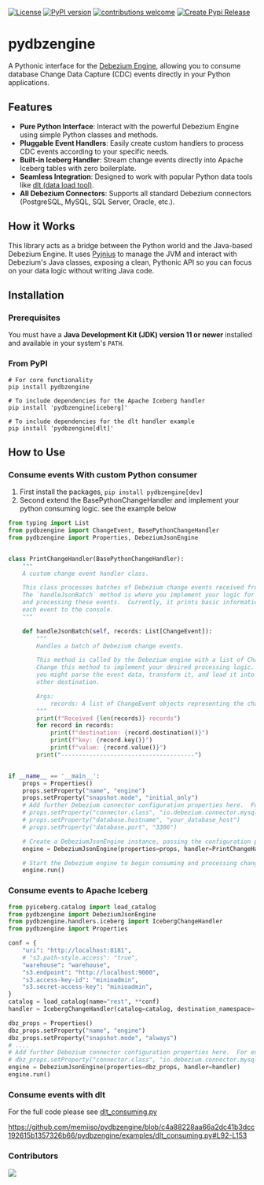 [![License](http://img.shields.io/:license-apache%202.0-brightgreen.svg)](http://www.apache.org/licenses/LICENSE-2.0.html)
[![PyPI version](https://badge.fury.io/py/pydbzengine.svg)](https://badge.fury.io/py/pydbzengine)
[![contributions welcome](https://img.shields.io/badge/contributions-welcome-brightgreen.svg?style=flat)](https://github.com/memiiso/pydbzengine/graphs/contributors)
[![Create Pypi Release](https://github.com/memiiso/pydbzengine/actions/workflows/release.yml/badge.svg)](https://github.com/memiiso/pydbzengine/actions/workflows/release.yml)

# pydbzengine

A Pythonic interface for the [Debezium Engine](https://debezium.io/documentation/reference/stable/development/engine.html), allowing you to consume database Change Data Capture (CDC) events directly in your Python applications.

## Features

*   **Pure Python Interface**: Interact with the powerful Debezium Engine using simple Python classes and methods.
*   **Pluggable Event Handlers**: Easily create custom handlers to process CDC events according to your specific needs.
*   **Built-in Iceberg Handler**: Stream change events directly into Apache Iceberg tables with zero boilerplate.
*   **Seamless Integration**: Designed to work with popular Python data tools like [dlt (data load tool)](https://dlthub.com/).
*   **All Debezium Connectors**: Supports all standard Debezium connectors (PostgreSQL, MySQL, SQL Server, Oracle, etc.).

## How it Works

This library acts as a bridge between the Python world and the Java-based Debezium Engine. It uses [Pyjnius](https://pyjnius.readthedocs.io/en/latest/) to manage the JVM and interact with Debezium's Java classes, exposing a clean, Pythonic API so you can focus on your data logic without writing Java code.

## Installation

### Prerequisites
You must have a **Java Development Kit (JDK) version 11 or newer** installed and available in your system's `PATH`.

### From PyPI

```shell
# For core functionality
pip install pydbzengine

# To include dependencies for the Apache Iceberg handler
pip install 'pydbzengine[iceberg]'

# To include dependencies for the dlt handler example
pip install 'pydbzengine[dlt]'
```

## How to Use

### Consume events With custom Python consumer

1. First install the packages, `pip install pydbzengine[dev]`
3. Second extend the BasePythonChangeHandler and implement your python consuming logic. see the example below

```python
from typing import List
from pydbzengine import ChangeEvent, BasePythonChangeHandler
from pydbzengine import Properties, DebeziumJsonEngine


class PrintChangeHandler(BasePythonChangeHandler):
    """
    A custom change event handler class.

    This class processes batches of Debezium change events received from the engine.
    The `handleJsonBatch` method is where you implement your logic for consuming
    and processing these events.  Currently, it prints basic information about
    each event to the console.
    """

    def handleJsonBatch(self, records: List[ChangeEvent]):
        """
        Handles a batch of Debezium change events.

        This method is called by the Debezium engine with a list of ChangeEvent objects.
        Change this method to implement your desired processing logic.  For example,
        you might parse the event data, transform it, and load it into a database or
        other destination.

        Args:
            records: A list of ChangeEvent objects representing the changes captured by Debezium.
        """
        print(f"Received {len(records)} records")
        for record in records:
            print(f"destination: {record.destination()}")
            print(f"key: {record.key()}")
            print(f"value: {record.value()}")
        print("--------------------------------------")


if __name__ == '__main__':
    props = Properties()
    props.setProperty("name", "engine")
    props.setProperty("snapshot.mode", "initial_only")
    # Add further Debezium connector configuration properties here.  For example:
    # props.setProperty("connector.class", "io.debezium.connector.mysql.MySqlConnector")
    # props.setProperty("database.hostname", "your_database_host")
    # props.setProperty("database.port", "3306")

    # Create a DebeziumJsonEngine instance, passing the configuration properties and the custom change event handler.
    engine = DebeziumJsonEngine(properties=props, handler=PrintChangeHandler())

    # Start the Debezium engine to begin consuming and processing change events.
    engine.run()

```
### Consume events to Apache Iceberg

```python
from pyiceberg.catalog import load_catalog
from pydbzengine import DebeziumJsonEngine
from pydbzengine.handlers.iceberg import IcebergChangeHandler
from pydbzengine import Properties

conf = {
    "uri": "http://localhost:8181",
    # "s3.path-style.access": "true",
    "warehouse": "warehouse",
    "s3.endpoint": "http://localhost:9000",
    "s3.access-key-id": "minioadmin",
    "s3.secret-access-key": "minioadmin",
}
catalog = load_catalog(name="rest", **conf)
handler = IcebergChangeHandler(catalog=catalog, destination_namespace=("iceberg", "debezium_cdc_data",))

dbz_props = Properties()
dbz_props.setProperty("name", "engine")
dbz_props.setProperty("snapshot.mode", "always")
# ....
# Add further Debezium connector configuration properties here.  For example:
# dbz_props.setProperty("connector.class", "io.debezium.connector.mysql.MySqlConnector")
engine = DebeziumJsonEngine(properties=dbz_props, handler=handler)
engine.run()
```


### Consume events with dlt 
For the full code please see [dlt_consuming.py](pydbzengine/examples/dlt_consuming.py)

https://github.com/memiiso/pydbzengine/blob/c4a88228aa66a2dc41b3dcc192615b1357326b66/pydbzengine/examples/dlt_consuming.py#L92-L153

### Contributors

<a href="https://github.com/memiiso/pydbzengine/graphs/contributors">
  <img src="https://contributors-img.web.app/image?repo=memiiso/pydbzengine" />
</a>
